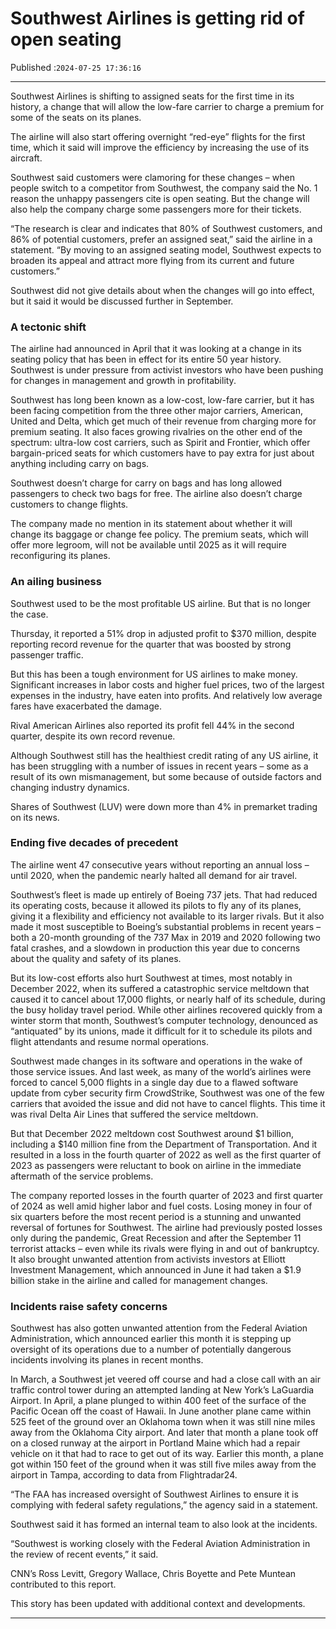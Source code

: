 # Southwest Airlines is getting rid of open seating

Published :`2024-07-25 17:36:16`

---

Southwest Airlines is shifting to assigned seats for the first time in its history, a change that will allow the low-fare carrier to charge a premium for some of the seats on its planes.

The airline will also start offering overnight “red-eye” flights for the first time, which it said will improve the efficiency by increasing the use of its aircraft.

Southwest said customers were clamoring for these changes – when people switch to a competitor from Southwest, the company said the No. 1 reason the unhappy passengers cite is open seating. But the change will also help the company charge some passengers more for their tickets.

“The research is clear and indicates that 80% of Southwest customers, and 86% of potential customers, prefer an assigned seat,” said the airline in a statement. “By moving to an assigned seating model, Southwest expects to broaden its appeal and attract more flying from its current and future customers.”

Southwest did not give details about when the changes will go into effect, but it said it would be discussed further in September.

### A tectonic shift

The airline had announced in April that it was looking at a change in its seating policy that has been in effect for its entire 50 year history. Southwest is under pressure from activist investors who have been pushing for changes in management and growth in profitability.

Southwest has long been known as a low-cost, low-fare carrier, but it has been facing competition from the three other major carriers, American, United and Delta, which get much of their revenue from charging more for premium seating. It also faces growing rivalries on the other end of the spectrum: ultra-low cost carriers, such as Spirit and Frontier, which offer bargain-priced seats for which customers have to pay extra for just about anything including carry on bags.

Southwest doesn’t charge for carry on bags and has long allowed passengers to check two bags for free. The airline also doesn’t charge customers to change flights.

The company made no mention in its statement about whether it will change its baggage or change fee policy. The premium seats, which will offer more legroom, will not be available until 2025 as it will require reconfiguring its planes.

### An ailing business

Southwest used to be the most profitable US airline. But that is no longer the case.

Thursday, it reported a 51% drop in adjusted profit to $370 million, despite reporting record revenue for the quarter that was boosted by strong passenger traffic.

But this has been a tough environment for US airlines to make money. Significant increases in labor costs and higher fuel prices, two of the largest expenses in the industry, have eaten into profits. And relatively low average fares have exacerbated the damage.

Rival American Airlines also reported its profit fell 44% in the second quarter, despite its own record revenue.

Although Southwest still has the healthiest credit rating of any US airline, it has been struggling with a number of issues in recent years – some as a result of its own mismanagement, but some because of outside factors and changing industry dynamics.

Shares of Southwest (LUV) were down more than 4% in premarket trading on its news.

### Ending five decades of precedent

The airline went 47 consecutive years without reporting an annual loss – until 2020, when the pandemic nearly halted all demand for air travel.

Southwest’s fleet is made up entirely of Boeing 737 jets. That had reduced its operating costs, because it allowed its pilots to fly any of its planes, giving it a flexibility and efficiency not available to its larger rivals. But it also made it most susceptible to Boeing’s substantial problems in recent years – both a 20-month grounding of the 737 Max in 2019 and 2020 following two fatal crashes, and a slowdown in production this year due to concerns about the quality and safety of its planes.

But its low-cost efforts also hurt Southwest at times, most notably in December 2022, when its suffered a catastrophic service meltdown that caused it to cancel about 17,000 flights, or nearly half of its schedule, during the busy holiday travel period. While other airlines recovered quickly from a winter storm that month, Southwest’s computer technology, denounced as “antiquated” by its unions, made it difficult for it to schedule its pilots and flight attendants and resume normal operations.

Southwest made changes in its software and operations in the wake of those service issues. And last week, as many of the world’s airlines were forced to cancel 5,000 flights in a single day due to a flawed software update from cyber security firm CrowdStrike, Southwest was one of the few carriers that avoided the issue and did not have to cancel flights. This time it was rival Delta Air Lines that suffered the service meltdown.

But that December 2022 meltdown cost Southwest around $1 billion, including a $140 million fine from the Department of Transportation. And it resulted in a loss in the fourth quarter of 2022 as well as the first quarter of 2023 as passengers were reluctant to book on airline in the immediate aftermath of the service problems.

The company reported losses in the fourth quarter of 2023 and first quarter of 2024 as well amid higher labor and fuel costs. Losing money in four of six quarters before the most recent period is a stunning and unwanted reversal of fortunes for Southwest. The airline had previously posted losses only during the pandemic, Great Recession and after the September 11 terrorist attacks – even while its rivals were flying in and out of bankruptcy. It also brought unwanted attention from activists investors at Elliott Investment Management, which announced in June it had taken a $1.9 billion stake in the airline and called for management changes.

### Incidents raise safety concerns

Southwest has also gotten unwanted attention from the Federal Aviation Administration, which announced earlier this month it is stepping up oversight of its operations due to a number of potentially dangerous incidents involving its planes in recent months.

In March, a Southwest jet veered off course and had a close call with an air traffic control tower during an attempted landing at New York’s LaGuardia Airport. In April, a plane plunged to within 400 feet of the surface of the Pacific Ocean off the coast of Hawaii. In June another plane came within 525 feet of the ground over an Oklahoma town when it was still nine miles away from the Oklahoma City airport. And later that month a plane took off on a closed runway at the airport in Portland Maine which had a repair vehicle on it that had to race to get out of its way. Earlier this month, a plane got within 150 feet of the ground when it was still five miles away from the airport in Tampa, according to data from Flightradar24.

“The FAA has increased oversight of Southwest Airlines to ensure it is complying with federal safety regulations,” the agency said in a statement.

Southwest said it has formed an internal team to also look at the incidents.

“Southwest is working closely with the Federal Aviation Administration in the review of recent events,” it said.

CNN’s Ross Levitt, Gregory Wallace, Chris Boyette and Pete Muntean contributed to this report.

This story has been updated with additional context and developments.

---

